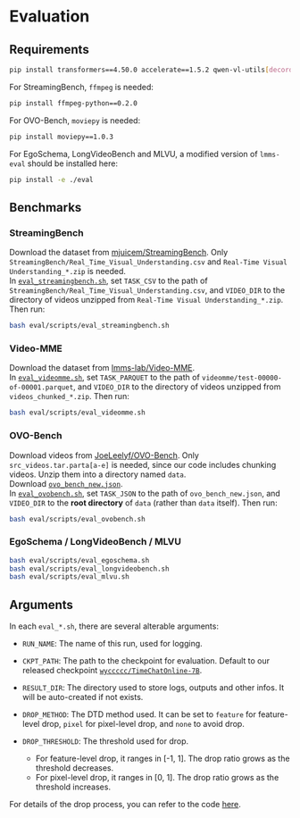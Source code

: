 # Evaluation

## Requirements

```bash
pip install transformers==4.50.0 accelerate==1.5.2 qwen-vl-utils[decord]==0.0.10
```

For StreamingBench, `ffmpeg` is needed:

```bash
pip install ffmpeg-python==0.2.0 
```

For OVO-Bench, `moviepy` is needed:

```bash
pip install moviepy==1.0.3
```

For EgoSchema, LongVideoBench and MLVU, a modified version of `lmms-eval` should be installed here:

```bash
pip install -e ./eval
```

## Benchmarks

### StreamingBench

Download the dataset from [mjuicem/StreamingBench](https://huggingface.co/datasets/mjuicem/StreamingBench). Only `StreamingBench/Real_Time_Visual_Understanding.csv` and `Real-Time Visual Understanding_*.zip` is needed.  
In [`eval_streamingbench.sh`](./scripts/eval_streamingbench.sh), set `TASK_CSV` to the path of `StreamingBench/Real_Time_Visual_Understanding.csv`, and `VIDEO_DIR` to the directory of videos unzipped from `Real-Time Visual Understanding_*.zip`. Then run:

```bash
bash eval/scripts/eval_streamingbench.sh
```

### Video-MME

Download the dataset from [lmms-lab/Video-MME](https://huggingface.co/datasets/lmms-lab/Video-MME).  
In [`eval_videomme.sh`](./scripts/eval_videomme.sh), set `TASK_PARQUET` to the path of `videomme/test-00000-of-00001.parquet`, and `VIDEO_DIR` to the directory of videos unzipped from `videos_chunked_*.zip`. Then run:

```bash
bash eval/scripts/eval_videomme.sh
```

### OVO-Bench

Download videos from [JoeLeelyf/OVO-Bench](https://huggingface.co/datasets/JoeLeelyf/OVO-Bench). Only `src_videos.tar.parta[a-e]` is needed, since our code includes chunking videos. Unzip them into a directory named `data`.  
Download [`ovo_bench_new.json`](https://github.com/JoeLeelyf/OVO-Bench/blob/main/data/ovo_bench_new.json).  
In [`eval_ovobench.sh`](./scripts/eval_ovobench.sh), set `TASK_JSON` to the path of `ovo_bench_new.json`, and `VIDEO_DIR` to the **root directory** of `data` (rather than `data` itself). Then run:

```bash
bash eval/scripts/eval_ovobench.sh
```
### EgoSchema / LongVideoBench / MLVU

```bash
bash eval/scripts/eval_egoschema.sh
bash eval/scripts/eval_longvideobench.sh
bash eval/scripts/eval_mlvu.sh
```

## Arguments

In each `eval_*.sh`, there are several alterable arguments:

- `RUN_NAME`: The name of this run, used for logging.  

- `CKPT_PATH`: The path to the checkpoint for evaluation. Default to our released checkpoint [`wyccccc/TimeChatOnline-7B`](https://huggingface.co/wyccccc/TimeChatOnline-7B).  

- `RESULT_DIR`: The directory used to store logs, outputs and other infos. It will be auto-created if not exists.  

- `DROP_METHOD`: The DTD method used. It can be set to `feature` for feature-level drop, `pixel` for pixel-level drop, and `none` to avoid drop.  

- `DROP_THRESHOLD`: The threshold used for drop.  
    - For feature-level drop, it ranges in [-1, 1]. The drop ratio grows as the threshold decreases.  
    - For pixel-level drop, it ranges in [0, 1]. The drop ratio grows as the threshold increases.  

For details of the drop process, you can refer to the code [here](./qwen2_5_vl/modeling_qwen2_5_vl_DTD.py#L1137-L1400).  
